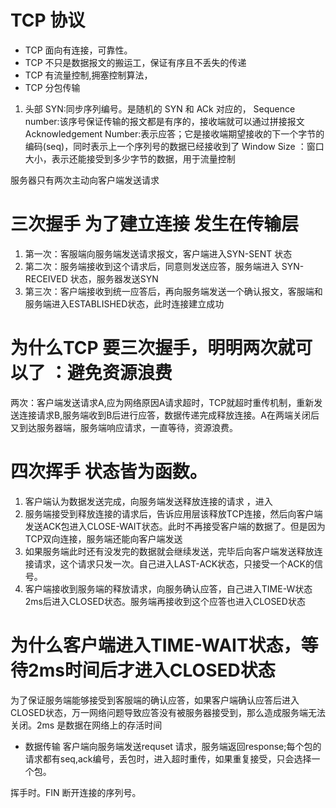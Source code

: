 # TCP 协议

 - TCP 面向有连接，可靠性。
 - TCP 不只是数据报文的搬运工，保证有序且不丢失的传递
 - TCP 有流量控制,拥塞控制算法，
 - TCP 分包传输

1. 头部
  SYN:同步序列编号。是随机的  SYN 和 ACk 对应的，
  Sequence number:该序号保证传输的报文都是有序的，接收端就可以通过拼接报文 
  Acknowledgement Number:表示应答；它是接收端期望接收的下一个字节的编码(seq)，同时表示上一个序列号的数据已经接收到了
  Window Size ：窗口大小，表示还能接受到多少字节的数据，用于流量控制

服务器只有两次主动向客户端发送请求

# 三次握手 为了建立连接 发生在传输层
 1. 第一次：客服端向服务端发送请求报文，客户端进入SYN-SENT 状态
 2. 第二次：服务端接收到这个请求后，同意则发送应答，服务端进入 SYN-RECEIVED 状态，服务器发送SYN 
 3. 第三次：客户端接收到统一应答后，再向服务端发送一个确认报文，客服端和服务端进入ESTABLISHED状态，此时连接建立成功

 # 为什么TCP 要三次握手，明明两次就可以了 ：避免资源浪费
  两次：客户端发送请求A,应为网络原因A请求超时，TCP就超时重传机制，重新发送连接请求B,服务端收到B后进行应答，数据传递完成释放连接。A在两端关闭后又到达服务器端，服务端响应请求，一直等待，资源浪费。

 # 四次挥手 状态皆为函数。
  1. 客户端认为数据发送完成，向服务端发送释放连接的请求 ，进入 
  2. 服务端接受到释放连接的请求后，告诉应用层该释放TCP连接，然后向客户端发送ACK包进入CLOSE-WAIT状态。此时不再接受客户端的数据了。但是因为TCP双向连接，服务端还能向客户端发送
  3. 如果服务端此时还有没发完的数据就会继续发送，完毕后向客户端发送释放连接请求，这个请求只发一次。自己进入LAST-ACK状态，只接受一个ACK的信号。
  4. 客户端接收到服务端的释放请求，向服务确认应答，自己进入TIME-W状态2ms后进入CLOSED状态。服务端再接收到这个应答也进入CLOSED状态

  # 为什么客户端进入TIME-WAIT状态，等待2ms时间后才进入CLOSED状态
   为了保证服务端能够接受到客服端的确认应答，如果客户端确认应答后进入CLOSED状态，万一网络问题导致应答没有被服务器接受到，那么造成服务端无法关闭。2ms 是数据在网络上的存活时间


  


- 数据传输
客户端向服务端发送requset 请求，服务端返回response;每个包的请求都有seq,ack编号，丢包时，进入超时重传，如果重复接受，只会选择一个包。

挥手时。FIN 断开连接的序列号。


